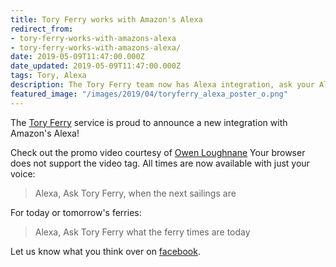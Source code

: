 ```yaml
---
title: Tory Ferry works with Amazon's Alexa
redirect_from: 
- tory-ferry-works-with-amazons-alexa
- tory-ferry-works-with-amazons-alexa/
date: 2019-05-09T11:47:00.000Z
date_updated: 2019-05-09T11:47:00.000Z
tags: Tory, Alexa
description: The Tory Ferry team now has Alexa integration, ask your Alexa device or phone for the latest times today!
featured_image: "/images/2019/04/toryferry_alexa_poster_o.png"
---
```


The [Tory Ferry](https://toryferry.com/alexa) service is proud to announce a new integration with Amazon's Alexa!

Check out the promo video courtesy of [Owen Loughnane](https://owenloughnane.com)
Your browser does not support the video tag.
All times are now available with just your voice:

> Alexa, Ask Tory Ferry, when the next sailings are

For today or tomorrow's ferries:

> Alexa, Ask Tory Ferry what the ferry times are today

Let us know what you think over on [facebook](https://www.facebook.com/Tory-Ferry-341012226390971/).
